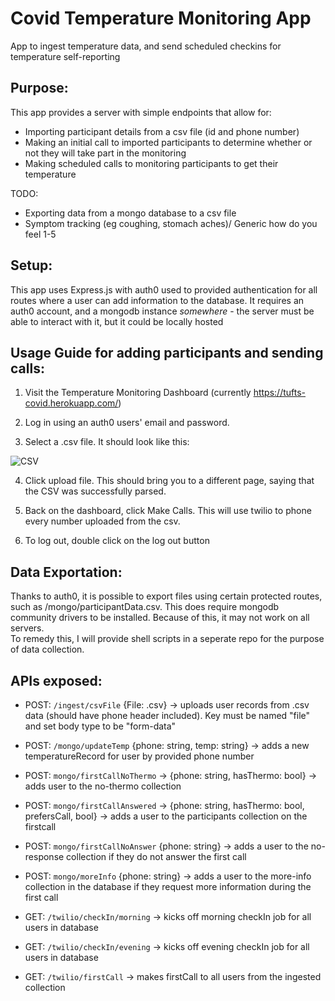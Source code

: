 # Covid Temperature Monitoring App
App to ingest temperature data, and send scheduled checkins for temperature self-reporting

## Purpose:
This app provides a server with simple endpoints that allow for:
* Importing participant details from a csv file (id and phone number)
* Making an initial call to imported participants to determine whether or not they will take part in the monitoring
* Making scheduled calls to monitoring participants to get their temperature

TODO:
* Exporting data from a mongo database to a csv file
* Symptom tracking (eg coughing, stomach aches)/ Generic how do you feel 1-5

## Setup:
This app uses Express.js with auth0 used to provided authentication for all routes where a user can add information to the database. 
It requires an auth0 account, and a mongodb instance *somewhere* - the server must be able to interact with it, but it could be locally hosted

## Usage Guide for adding participants and sending calls:
1. Visit the Temperature Monitoring Dashboard (currently https://tufts-covid.herokuapp.com/)

2. Log in using an auth0 users' email and password.

3. Select a .csv file. It should look like this:

![CSV](https://i.imgur.com/zi8kig2.png)

4. Click upload file. This should bring you to a different page, saying that the CSV was successfully parsed.

5. Back on the dashboard, click Make Calls. This will use twilio to phone every number uploaded from the csv.

6. To log out, double click on the log out button

## Data Exportation:
Thanks to auth0, it is possible to export files using certain protected routes, such as /mongo/participantData.csv.
This does require mongodb community drivers to be installed. Because of this, it may not work on all servers.  
To remedy this, I will provide shell scripts in a seperate repo for the purpose of data collection.

## APIs exposed:

* POST: `/ingest/csvFile` {File: .csv} -> uploads user records from .csv data (should have phone header included). Key must be named "file" and set body type to be "form-data"

* POST: `/mongo/updateTemp` {phone: string, temp: string} -> adds a new temperatureRecord for user by provided phone number
* POST: `mongo/firstCallNoThermo` -> {phone: string, hasThermo: bool} -> adds user to the no-thermo collection
* POST: `mongo/firstCallAnswered` -> {phone: string, hasThermo: bool, prefersCall, bool} -> adds a user to the participants collection on the firstcall
* POST: `mongo/firstCallNoAnswer` {phone: string} -> adds a user to the no-response collection if they do not answer the first call
* POST: `mongo/moreInfo` {phone: string} -> adds a user to the more-info collection in the database if they request more information during the first call

* GET: `/twilio/checkIn/morning` -> kicks off morning checkIn job for all users in database
* GET: `/twilio/checkIn/evening` -> kicks off evening checkIn job for all users in database
* GET: `/twilio/firstCall` -> makes firstCall to all users from the ingested collection
